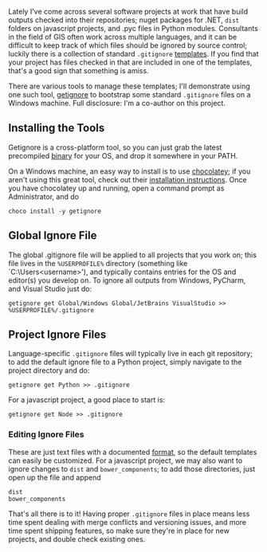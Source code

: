Lately I've come across several software projects at work that have build outputs checked into their repositories; nuget packages for .NET, `dist` folders on javascript projects, and .pyc files in Python modules.  Consultants in the field of GIS often work across multiple languages, and it can be difficult to keep track of which files should be ignored by source control; luckily there is a collection of standard `.gitignore` [templates](https://github.com/github/gitignore).  If you find that your project has files checked in that are included in one of the templates, that's a good sign that something is amiss.

There are various tools to manage these templates; I'll demonstrate using one such tool, [getignore](https://github.com/github/gitignore) to bootstrap some standard `.gitignore` files on a Windows machine.  Full disclosure:  I'm a co-author on this project.

## Installing the Tools
Getignore is a cross-platform tool, so you can just grab the latest precompiled [binary](https://github.com/gotgenes/getignore/releases) for your OS, and drop it somewhere in your PATH.  

On a Windows machine, an easy way to install is to use [chocolatey](https://chocolatey.org); if you aren't using this great tool, check out their [installation instructions](https://chocolatey.org/install).  Once you have chocolatey up and running, open a command prompt as Administrator, and do

```
choco install -y getignore
```

## Global Ignore File
The global .gitignore file will be applied to all projects that you work on; this file lives in the `%USERPROFILE%` directory (something like `C:\Users\<username>'), and typically contains entries for the OS and editor(s) you develop on. To ignore all outputs from Windows, PyCharm, and Visual Studio just do:

```
getignore get Global/Windows Global/JetBrains VisualStudio >> %USERPROFILE%/.gitignore
```

## Project Ignore Files
Language-specific `.gitignore` files will typically live in each git repository; to add the default ignore file to a Python project, simply navigate to the project directory and do:

```
getignore get Python >> .gitignore
```

For a javascript project, a good place to start is:

```
getignore get Node >> .gitignore
```

### Editing Ignore Files
These are just text files with a documented [format](https://git-scm.com/docs/gitignore), so the default templates can easily be customized.  For a javascript project, we may also want to ignore changes to `dist` and `bower_components`; to add those directories, just open up the file and append

```
dist
bower_components
```

That's all there is to it!  Having proper `.gitignore` files in place means less time spent dealing with merge conflicts and versioning issues, and more time spent shipping features, so make sure they're in place for new projects, and double check existing ones.


